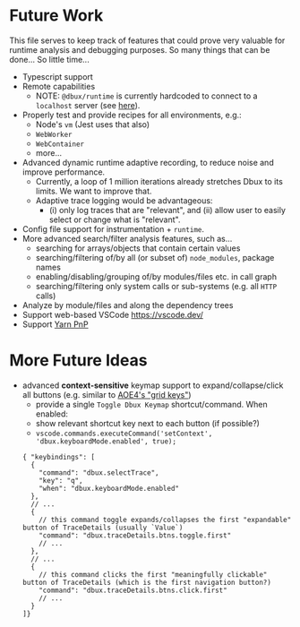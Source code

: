 # Future Work

This file serves to keep track of features that could prove very valuable for runtime analysis and debugging purposes. 
So many things that can be done... So little time...

* Typescript support
* Remote capabilities
  * NOTE: `@dbux/runtime` is currently hardcoded to connect to a `localhost` server (see [here](C:\Users\domin\code\dbux\dbux-runtime\src\client\Client.js)).
* Properly test and provide recipes for all environments, e.g.:
  * Node's `vm` (Jest uses that also)
  * `WebWorker`
  * `WebContainer`
  * more...
* Advanced dynamic runtime adaptive recording, to reduce noise and improve performance.
  * Currently, a loop of 1 million iterations already stretches Dbux to its limits. We want to improve that.
  * Adaptive trace logging would be advantageous: 
    * (i) only log traces that are "relevant", and (ii) allow user to easily select or change what is "relevant".
* Config file support for instrumentation + `runtime`.
* More advanced search/filter analysis features, such as...
  * searching for arrays/objects that contain certain values
  * searching/filtering of/by all (or subset of) `node_modules`, package names
  * enabling/disabling/grouping of/by modules/files etc. in call graph
  * searching/filtering only system calls or sub-systems (e.g. all `HTTP` calls)
* Analyze by module/files and along the dependency trees
* Support web-based VSCode https://vscode.dev/
* Support [Yarn PnP](https://yarnpkg.com/features/pnp)


# More Future Ideas

* advanced **context-sensitive** keymap support to expand/collapse/click all buttons (e.g. similar to [AOE4's "grid keys"](https://www.google.com/search?q=aoe4+grid+keys))
  * provide a single `Toggle Dbux Keymap` shortcut/command. When enabled:
  * show relevant shortcut key next to each button (if possible?)
  * `vscode.commands.executeCommand('setContext', 'dbux.keyboardMode.enabled', true);`
  ```jsonc
  { "keybindings": [
    {
      "command": "dbux.selectTrace",
      "key": "q",
      "when": "dbux.keyboardMode.enabled"
    },
    // ...
    { 
      // this command toggle expands/collapses the first "expandable" button of TraceDetails (usually `Value`)
      "command": "dbux.traceDetails.btns.toggle.first"
      // ...
    },
    // ...
    { 
      // this command clicks the first "meaningfully clickable" button of TraceDetails (which is the first navigation button?)
      "command": "dbux.traceDetails.btns.click.first"
      // ...
    }
  ]}
  ```